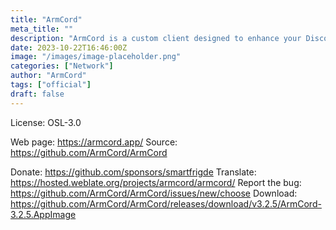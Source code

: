 ```yaml
---
title: "ArmCord"
meta_title: ""
description: "ArmCord is a custom client designed to enhance your Discord experience while keeping everything lightweight"
date: 2023-10-22T16:46:00Z
image: "/images/image-placeholder.png"
categories: ["Network"]
author: "ArmCord"
tags: ["official"]
draft: false
---
```


License: OSL-3.0

Web page: https://armcord.app/
Source: https://github.com/ArmCord/ArmCord

Donate: https://github.com/sponsors/smartfrigde
Translate: https://hosted.weblate.org/projects/armcord/armcord/
Report the bug: https://github.com/ArmCord/ArmCord/issues/new/choose
Download: https://github.com/ArmCord/ArmCord/releases/download/v3.2.5/ArmCord-3.2.5.AppImage
